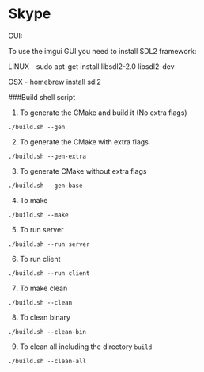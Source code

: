 # Skype

GUI:

To use the imgui GUI you need to install SDL2 framework:

LINUX - sudo apt-get install libsdl2-2.0 libsdl2-dev

OSX - homebrew install sdl2

###Build shell script

1. To generate the CMake and build it (No extra flags)
```
./build.sh --gen
```
2. To generate the CMake with extra flags
```
./build.sh --gen-extra
```
3. To generate CMake without extra flags
```
./build.sh --gen-base
```
4. To make
```
./build.sh --make
```
5. To run server
```
./build.sh --run server
```
6. To run client
```
./build.sh --run client
```
7. To make clean
```
./build.sh --clean
```
8. To clean binary 
```
./build.sh --clean-bin
```
9. To clean all including the directory `build`
```
./build.sh --clean-all
```
